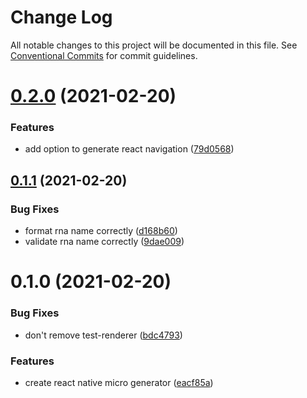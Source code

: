 # Change Log

All notable changes to this project will be documented in this file.
See [Conventional Commits](https://conventionalcommits.org) for commit guidelines.

# [0.2.0](https://github.com/developer239/compgen/compare/@compgen/rna-min@0.1.1...@compgen/rna-min@0.2.0) (2021-02-20)


### Features

* add option to generate react navigation ([79d0568](https://github.com/developer239/compgen/commit/79d0568cf4abbf27fb9587b5c5641342442035ed))





## [0.1.1](https://github.com/developer239/compgen/compare/@compgen/rna-min@0.1.0...@compgen/rna-min@0.1.1) (2021-02-20)


### Bug Fixes

* format rna name correctly ([d168b60](https://github.com/developer239/compgen/commit/d168b606ffd472e6df98be805bf55466f0de4fc6))
* validate rna name correctly ([9dae009](https://github.com/developer239/compgen/commit/9dae009420ec4d599ab7b358932c42d6945faa91))





# 0.1.0 (2021-02-20)


### Bug Fixes

* don't remove test-renderer ([bdc4793](https://github.com/developer239/compgen/commit/bdc47937695dbf9b0d63b216522cbeb4258cacb9))


### Features

* create react native micro generator ([eacf85a](https://github.com/developer239/compgen/commit/eacf85a577023a23e1f6501418d1cc152115ed60))
